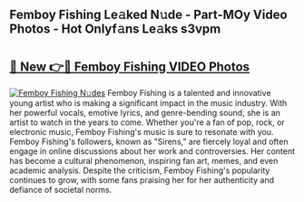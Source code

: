 ## Femboy Fishing Le𝚊ked N𝚞de - Part-MOy Video Photos - Hot Onlyf𝚊ns Le𝚊ks s3vpm

# <h2><a href="http://ac4540.deff.icu/?id=Femboy+Fishing">🔗 New 👉🔴 Femboy Fishing VIDEO Photos</a></h2>

[![Femboy Fishing N𝚞des](https://i.imgur.com/rIISA9y.gif)](http://ac4540.deff.icu/?id=Femboy+Fishing)
Femboy Fishing is a talented and innovative young artist who is making a significant impact in the music industry. With her powerful vocals, emotive lyrics, and genre-bending sound, she is an artist to watch in the years to come. Whether you're a fan of pop, rock, or electronic music, Femboy Fishing's music is sure to resonate with you. Femboy Fishing's followers, known as "Sirens," are fiercely loyal and often engage in online discussions about her work and controversies. Her content has become a cultural phenomenon, inspiring fan art, memes, and even academic analysis. Despite the criticism, Femboy Fishing's popularity continues to grow, with some fans praising her for her authenticity and defiance of societal norms.
